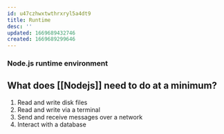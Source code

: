 ```yaml
---
id: u47czhwxtwthrxryl5a4dt9
title: Runtime
desc: ''
updated: 1669689432746
created: 1669689299646
---
```

### Node.js runtime environment

## What does [[Nodejs]] need to do at a minimum?
1. Read and write disk files
2. Read and write via a terminal
3. Send and receive messages over a network
4. Interact with a database

